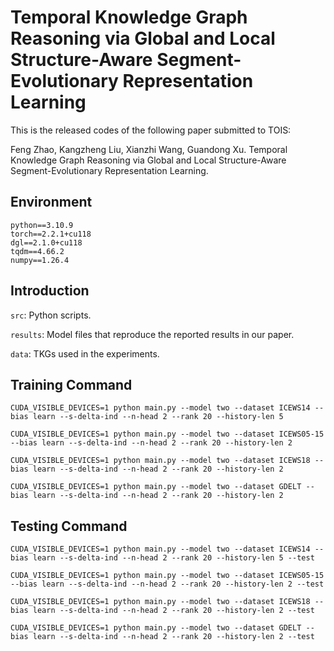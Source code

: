 # Temporal Knowledge Graph Reasoning via Global and Local Structure-Aware Segment-Evolutionary Representation Learning

This is the released codes of the following paper submitted to TOIS:

Feng Zhao, Kangzheng Liu, Xianzhi Wang, Guandong Xu. Temporal Knowledge Graph Reasoning via Global and Local Structure-Aware Segment-Evolutionary Representation Learning.

## Environment

```shell
python==3.10.9
torch==2.2.1+cu118
dgl==2.1.0+cu118
tqdm==4.66.2
numpy==1.26.4
```

## Introduction

``src``: Python scripts.

``results``: Model files that reproduce the reported results in our paper.

``data``: TKGs used in the experiments.

## Training Command

```shell
CUDA_VISIBLE_DEVICES=1 python main.py --model two --dataset ICEWS14 --bias learn --s-delta-ind --n-head 2 --rank 20 --history-len 5
```

```shell
CUDA_VISIBLE_DEVICES=1 python main.py --model two --dataset ICEWS05-15 --bias learn --s-delta-ind --n-head 2 --rank 20 --history-len 2
```

```shell
CUDA_VISIBLE_DEVICES=1 python main.py --model two --dataset ICEWS18 --bias learn --s-delta-ind --n-head 2 --rank 20 --history-len 2
```

```shell
CUDA_VISIBLE_DEVICES=1 python main.py --model two --dataset GDELT --bias learn --s-delta-ind --n-head 2 --rank 20 --history-len 2
```

## Testing Command

```shell
CUDA_VISIBLE_DEVICES=1 python main.py --model two --dataset ICEWS14 --bias learn --s-delta-ind --n-head 2 --rank 20 --history-len 5 --test
```
```shell
CUDA_VISIBLE_DEVICES=1 python main.py --model two --dataset ICEWS05-15 --bias learn --s-delta-ind --n-head 2 --rank 20 --history-len 2 --test
```

```shell
CUDA_VISIBLE_DEVICES=1 python main.py --model two --dataset ICEWS18 --bias learn --s-delta-ind --n-head 2 --rank 20 --history-len 2 --test
```

```shell
CUDA_VISIBLE_DEVICES=1 python main.py --model two --dataset GDELT --bias learn --s-delta-ind --n-head 2 --rank 20 --history-len 2 --test
```
